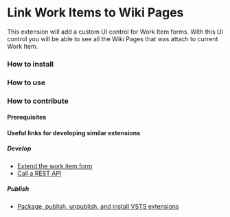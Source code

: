 # Link Work Items to Wiki Pages

This extension will add a custom UI control for Work Item forms. With this UI control you will be able to see all the Wiki Pages that was attach to current Work Item.

### How to install


### How to use


### How to contribute

#### Prerequisites





#### Useful links for developing similar extensions

##### Develop

- [Extend the work item form](https://docs.microsoft.com/en-us/vsts/extend/develop/add-workitem-extension?view=vsts)
- [Call a REST API](https://docs.microsoft.com/en-us/vsts/extend/develop/call-rest-api?view=vsts)

##### Publish

- [Package, publish, unpublish, and install VSTS extensions](https://docs.microsoft.com/en-us/vsts/extend/publish/overview?view=vsts)

